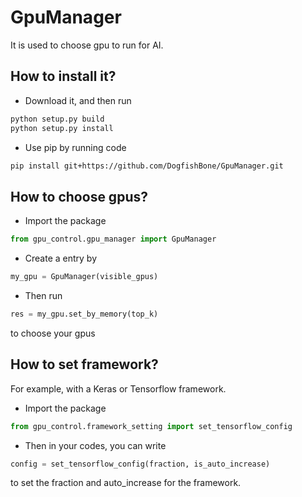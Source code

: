 # GpuManager
It is used to choose gpu to run for AI.

## How to install it?
 - Download it, and then run
 ```python
python setup.py build
python setup.py install
```
 - Use pip by running code
```bash
pip install git+https://github.com/DogfishBone/GpuManager.git
```

## How to choose gpus?
 - Import the package
 ```python
from gpu_control.gpu_manager import GpuManager
```
 - Create a entry by
 ```python
my_gpu = GpuManager(visible_gpus)
```
 - Then run
 ```python
res = my_gpu.set_by_memory(top_k)
```
to choose your gpus

## How to set framework?
For example, with a Keras or Tensorflow framework.
 - Import the package
 ```python
from gpu_control.framework_setting import set_tensorflow_config
```
 - Then in your codes, you can write
 ```python
config = set_tensorflow_config(fraction, is_auto_increase)
```
to set the fraction and auto_increase for the framework.